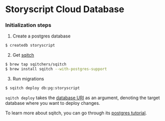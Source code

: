 # Storyscript Cloud Database

### Initialization steps

1. Create a postgres database
```bash
$ createdb storyscript
```
2. Get [sqitch](https://sqitch.org/download/)
```bash
$ brew tap sqitchers/sqitch
$ brew install sqitch --with-postgres-support
```
3. Run migrations
```bash
$ sqitch deploy db:pg:storyscript
```

`sqitch deploy` takes the [database URI](https://github.com/libwww-perl/uri-db/) as an argument, denoting the target database where you want to deploy changes.

To learn more about sqitch, you can go through its [postgres tutorial](https://sqitch.org/docs/manual/sqitchtutorial/).
